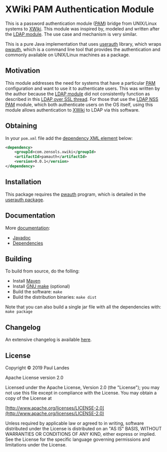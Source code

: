 # XWiki PAM Authentication Module

This is a password authentication module ([PAM]) bridge from UNIX/Linux systems
to [XWiki].  This module was inspired by, modeled and written after the [LDAP
module].  The use case and mechanism is very similar.

This is a pure Java implementation that uses [userauth] library, which wraps
[pwauth], which is a command line tool that provides the authentication and
commonly available on UNIX/Linux machines as a package.


## Motivation

This module addresses the need for systems that have a particular [PAM]
configuration and want to use it to authenticate users.  This was written by
the author because the [LDAP module] did not consistently function as described
in this [LDAP over SSL thread].  For those that use the [LDAP NSS] [PAM]
module, which both authenticate users on the OS itself, using this module
allows authentication to [XWiki] to LDAP via this software.


## Obtaining

In your `pom.xml` file add
the
[dependency XML element](https://plandes.github.io/pamauth/dependency-info.html) below:
```xml
<dependency>
    <groupId>com.zensols.xwiki</groupId>
    <artifactId>pamauth</artifactId>
    <version>0.0.1</version>
</dependency>
```

## Installation

This package requires the [pwauth] program, which is detailed in the [userauth
package].


## Documentation

More [documentation](https://plandes.github.io/pamauth/):
* [Javadoc](https://plandes.github.io/pamauth/apidocs/index.html)
* [Dependencies](https://plandes.github.io/pamauth/dependencies.html)


## Building

To build from source, do the folling:

- Install [Maven](https://maven.apache.org)
- Install [GNU make](https://www.gnu.org/software/make/) (optional)
- Build the software: `make`
- Build the distribution binaries: `make dist`

Note that you can also build a single jar file with all the dependencies with: `make package`


## Changelog

An extensive changelog is available [here](CHANGELOG.md).



## License

Copyright © 2019 Paul Landes

Apache License version 2.0

Licensed under the Apache License, Version 2.0 (the "License");
you may not use this file except in compliance with the License.
You may obtain a copy of the License at

[http://www.apache.org/licenses/LICENSE-2.0](http://www.apache.org/licenses/LICENSE-2.0)

Unless required by applicable law or agreed to in writing, software
distributed under the License is distributed on an "AS IS" BASIS,
WITHOUT WARRANTIES OR CONDITIONS OF ANY KIND, either express or implied.
See the License for the specific language governing permissions and
limitations under the License.


<!-- links -->

[XWiki]: https://www.xwiki.org/xwiki/bin/view/Main/WebHome
[LDAP module]: https://github.com/xwiki-contrib/ldap
[PAM]: https://en.wikipedia.org/wiki/Linux_PAM
[LDAP over SSL thread]: https://forum.xwiki.org/t/need-help-with-ldap-ssl/304/4
[LDAP NSS]: https://wiki.debian.org/LDAP/NSS

[userauth]: https://github.com/plandes/userauth
[pwauth]: https://github.com/phokz/pwauth
[userauth package]: https://github.com/plandes/userauth#installation
